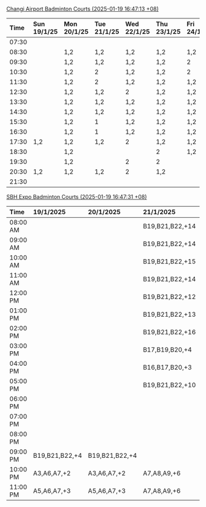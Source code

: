 [Changi Airport Badminton Courts (2025-01-19 16:47:13 +08)](https://www.carc.org.sg/FacilityBooking.aspx)

| Time   | Sun 19/1/25   | Mon 20/1/25   | Tue 21/1/25   | Wed 22/1/25   | Thu 23/1/25   | Fri 24/1/25   | Sat 25/1/25   |
|:-------|:--------------|:--------------|:--------------|:--------------|:--------------|:--------------|:--------------|
| 07:30  |               |               |               |               |               |               |               |
| 08:30  |               | 1,2           | 1,2           | 1,2           | 1,2           | 1,2           |               |
| 09:30  |               | 1,2           | 1,2           | 1,2           | 1,2           | 2             | 1,2           |
| 10:30  |               | 1,2           | 2             | 1,2           | 1,2           | 2             | 1,2           |
| 11:30  |               | 1,2           | 2             | 1,2           | 1,2           | 1,2           | 1,2           |
| 12:30  |               | 1,2           | 1,2           | 2             | 1,2           | 1,2           | 1,2           |
| 13:30  |               | 1,2           | 1,2           | 1,2           | 1,2           | 1,2           | 1,2           |
| 14:30  |               | 1,2           | 1,2           | 1,2           | 1,2           | 1,2           | 2             |
| 15:30  |               | 1,2           | 1             | 1,2           | 1,2           | 1,2           | 2             |
| 16:30  |               | 1,2           | 1             | 1,2           | 1,2           | 1,2           | 2             |
| 17:30  | 1,2           | 1,2           | 1,2           | 2             | 1,2           | 1,2           | 2             |
| 18:30  |               | 1,2           |               |               | 2             | 1,2           | 1,2           |
| 19:30  |               | 1,2           |               | 2             | 2             |               | 1             |
| 20:30  | 1,2           | 1,2           | 1,2           | 2             | 1,2           |               | 1             |
| 21:30  |               |               |               |               |               |               |               |

[SBH Expo Badminton Courts (2025-01-19 16:47:31 +08)](https://singaporebadmintonhall.getomnify.com/widgets/O3MRKGBH359GA55KHMG1RD)

| Time     | 19/1/2025      | 20/1/2025      | 21/1/2025       | 22/1/2025       | 23/1/2025       | 24/1/2025       | 25/1/2025       |
|:---------|:---------------|:---------------|:----------------|:----------------|:----------------|:----------------|:----------------|
| 08:00 AM |                |                | B19,B21,B22,+14 | B19,B21,B22,+19 | B19,B21,B22,+19 | B19,B21,B22,+19 | B19,B21,B22,+13 |
| 09:00 AM |                |                | B19,B21,B22,+14 | B19,B21,B22,+19 | B19,B21,B22,+17 | B19,B20,B21,+17 | B19,B21,B22,+14 |
| 10:00 AM |                |                | B19,B21,B22,+15 | B17,B21,B22,+13 | B19,B21,B22,+18 | B19,B20,B21,+17 | B19,B20,B21,+16 |
| 11:00 AM |                |                | B19,B21,B22,+14 | B17,B21,B22,+14 | B19,B21,B22,+17 | B19,B21,B22,+18 | B19,B20,B21,+16 |
| 12:00 PM |                |                | B19,B21,B22,+12 | B19,B21,B22,+19 | B19,B21,B22,+19 | B19,B21,B22,+14 | B19,B21,B22,+19 |
| 01:00 PM |                |                | B19,B21,B22,+13 | B20,B21,B22,+18 | B19,B21,B22,+19 | B19,B21,B22,+15 | B19,B21,B22,+19 |
| 02:00 PM |                |                | B19,B21,B22,+16 | B20,B21,B22,+17 | B19,B21,B22,+17 | B19,B21,B22,+15 | B20,B21,B22,+14 |
| 03:00 PM |                |                | B17,B19,B20,+4  | B19,B21,B22,+7  | B19,B21,B22,+16 | B19,B21,B22,+12 | B18,B20,B22,+6  |
| 04:00 PM |                |                | B16,B17,B20,+3  | B20,B21,B22,+1  | B21             | B19,B21,B22,+1  | B15,B20,B22     |
| 05:00 PM |                |                | B19,B21,B22,+10 | B15             |                 | A1,A2           | B13,B14         |
| 06:00 PM |                |                |                 |                 |                 |                 |                 |
| 07:00 PM |                |                |                 |                 |                 |                 |                 |
| 08:00 PM |                |                |                 |                 | A10             |                 |                 |
| 09:00 PM | B19,B21,B22,+4 | B19,B21,B22,+4 |                 |                 | A10,B22         |                 |                 |
| 10:00 PM | A3,A6,A7,+2    | A3,A6,A7,+2    | A7,A8,A9,+6     | A7,A8,A9,+5     |                 | A10,A8,A9,+5    | A10,B21,B22,+4  |
| 11:00 PM | A5,A6,A7,+3    | A5,A6,A7,+3    | A7,A8,A9,+6     | A7,A8,A9,+6     |                 | A10,A8,A9,+5    | B20,B21,B22,+13 |
